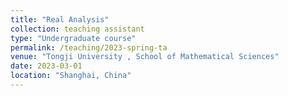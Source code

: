 ```yaml
---
title: "Real Analysis"
collection: teaching assistant
type: "Undergraduate course"
permalink: /teaching/2023-spring-ta
venue: "Tongji University , School of Mathematical Sciences"
date: 2023-03-01
location: "Shanghai, China"
---
```


